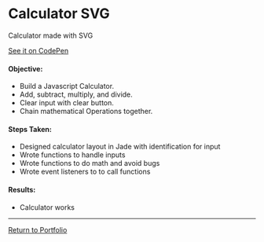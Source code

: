 Calculator SVG
===

Calculator made with SVG

[See it on CodePen](https://codepen.io/Tsinoyboi/pen/ZQdQZy)

#### Objective:

* Build a Javascript Calculator.
* Add, subtract, multiply, and divide.
* Clear input with clear button.
* Chain mathematical Operations together.

#### Steps Taken:

* Designed calculator layout in Jade with identification for input
* Wrote functions to handle inputs
* Wrote functions to do math and avoid bugs
* Wrote event listeners to to call functions

#### Results:

* Calculator works

***

[Return to Portfolio](https://github.com/JasonAForral/Portfolio-for-JasonAForral)
